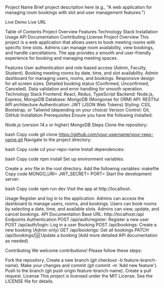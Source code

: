 Project Name
Brief project description here (e.g., "A web application for managing room bookings with slot and user management features.")

Live Demo
Live URL

Table of Contents
Project Overview
Features
Technology Stack
Installation
Usage
API Documentation
Contributing
License
Project Overview
This project is a web application that allows users to book meeting rooms with specific time slots. Admins can manage room availability, view bookings, and handle cancellations. The app provides a smooth and user-friendly experience for booking and managing meeting spaces.

Features
User authentication and role-based access (Admin, Faculty, Student).
Booking meeting rooms by date, time, and slot availability.
Admin dashboard for managing users, rooms, and bookings.
Responsive design for all screen sizes.
Detailed booking status (Confirmed, Unconfirmed, Canceled).
Data validation and error handling for smooth operation.
Technology Stack
Frontend: React, Redux, TypeScript
Backend: Node.js, Express, MongoDB
Database: MongoDB (Mongoose for ORM)
API: RESTful API architecture
Authentication: JWT (JSON Web Tokens)
Styling: CSS, Bootstrap, or Tailwind (depending on your choice)
Version Control: Git, GitHub
Installation
Prerequisites
Ensure you have the following installed:

Node.js (version 14.x or higher)
MongoDB
Steps
Clone the repository:

bash
Copy code
git clone https://github.com/your-username/your-repo-name.git
Navigate to the project directory:

bash
Copy code
cd your-repo-name
Install dependencies:

bash
Copy code
npm install
Set up environment variables:

Create a .env file in the root directory.
Add the following variables:
makefile
Copy code
MONGO_URI=<your-mongo-db-connection-string>
JWT_SECRET=<your-jwt-secret>
PORT=<your-preferred-port>
Start the development server:

bash
Copy code
npm run dev
Visit the app at http://localhost:<your-port>.

Usage
Register and log in to the application.
Admins can access the dashboard to manage users, rooms, and bookings.
Users can book rooms by selecting a date, time, and available slots.
Admins can view, update, and cancel bookings.
API Documentation
Base URL: http://localhost:<your-port>/api
Endpoints
Authentication
POST /api/auth/register: Register a new user
POST /api/auth/login: Log in a user
Booking
POST /api/bookings: Create a new booking (Admin only)
GET /api/bookings: Get all bookings
PATCH /api/bookings/:id: Update a booking
(Add more detailed API documentation as needed)

Contributing
We welcome contributions! Please follow these steps:

Fork the repository.
Create a new branch (git checkout -b feature-branch-name).
Make your changes and commit (git commit -m 'Add new feature').
Push to the branch (git push origin feature-branch-name).
Create a pull request.
License
This project is licensed under the MIT License. See the LICENSE file for details.
